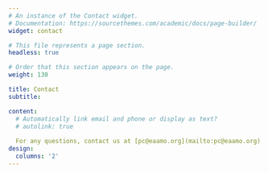 ```yaml
---
# An instance of the Contact widget.
# Documentation: https://sourcethemes.com/academic/docs/page-builder/
widget: contact

# This file represents a page section.
headless: true

# Order that this section appears on the page.
weight: 130

title: Contact
subtitle:

content:
  # Automatically link email and phone or display as text?
  # autolink: true
  
  For any questions, contact us at [pc@eaamo.org](mailto:pc@eaamo.org)
design:
  columns: '2'
---
```

